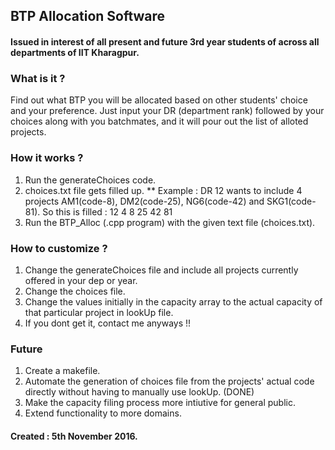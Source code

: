 ## BTP Allocation Software
#### Issued in interest of all present and future 3rd year students of across all departments of IIT Kharagpur.

### What is it ?
Find out what BTP you will be allocated based on other students' choice and your preference. Just input your DR (department rank) followed by
your choices along with you batchmates, and it will pour out the list of alloted projects.

### How it works ?
1. Run the generateChoices code.
2. choices.txt file gets filled up.
** Example : DR 12 wants to include 4 projects AM1(code-8), DM2(code-25), NG6(code-42) and SKG1(code-81). So this is filled : 12 4 8 25 42 81
3. Run the BTP_Alloc (.cpp program) with the given text file (choices.txt).

### How to customize ?
1. Change the generateChoices file and include all projects currently offered in your dep or year.
2. Change the choices file.
3. Change the values initially in the capacity array to the actual capacity of that particular project in lookUp file.
4. If you dont get it, contact me anyways !!

### Future
1. Create a makefile.
2. Automate the generation of choices file from the projects' actual code directly without having to manually use lookUp. (DONE)
3. Make the capacity filing process more intiutive for general public.
4. Extend functionality to more domains.

#### Created : 5th November 2016.
